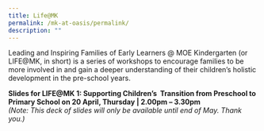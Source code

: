 ```yaml
---
title: Life@MK
permalink: /mk-at-oasis/permalink/
description: ""
---
```

Leading and Inspiring Families of Early Learners @ MOE Kindergarten (or LIFE@MK, in short) is a series of workshops to encourage families to be more involved in and gain a deeper understanding of their children’s holistic development in the pre-school years.

**Slides for LIFE@MK 1: Supporting Children’s &nbsp;Transition from Preschool to Primary School on 20 April, Thursday | 2.00pm – 3.30pm**
<br>
*(Note: This deck of slides will only be available until end of May. Thank you.)*